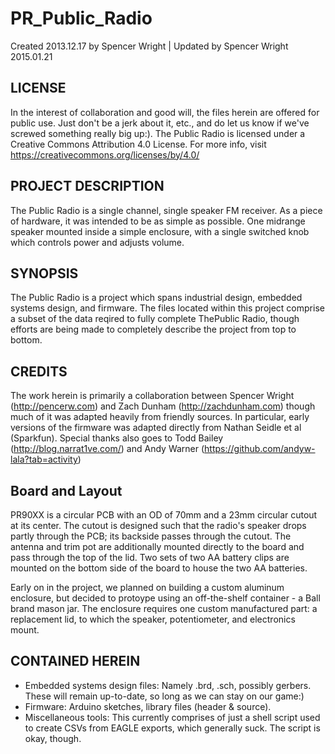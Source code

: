 # PR_Public_Radio
Created 2013.12.17
by Spencer Wright |
Updated by Spencer Wright 2015.01.21

## LICENSE
In the interest of collaboration and good will, the files herein are offered for public use. Just don't be a jerk about it, etc., and do let us know if we've screwed something really big up:).
The Public Radio is licensed under a Creative Commons Attribution 4.0 License. For more info, visit https://creativecommons.org/licenses/by/4.0/


## PROJECT DESCRIPTION
The Public Radio is a single channel, single speaker FM receiver. 
As a piece of hardware, it was intended to be as simple as possible. One midrange speaker mounted inside a simple enclosure, with a single switched knob which controls power and adjusts volume.


## SYNOPSIS
The Public Radio is a project which spans industrial design, embedded systems design, and firmware. The files located within this project comprise a subset of the data reqired to fully complete ThePublic Radio, though efforts are being made to completely describe the project from top to bottom.

## CREDITS
The work herein is primarily a collaboration between Spencer Wright (http://pencerw.com) and Zach Dunham (http://zachdunham.com) though much of it was adapted heavily from friendly sources. In particular, early versions of the firmware was adapted directly from Nathan Seidle et al (Sparkfun). Special thanks also goes to Todd Bailey (http://blog.narrat1ve.com/) and Andy Warner (https://github.com/andyw-lala?tab=activity)

## Board and Layout

PR90XX is a circular PCB with an OD of 70mm and a 23mm circular cutout at its center. The cutout is designed such that the radio's speaker drops partly through the PCB; its backside passes through the cutout. The antenna and trim pot are additionally mounted directly to the board and pass through the top of the lid. Two sets of two AA battery clips are mounted on the bottom side of the board to house the two AA batteries.

Early on in the project, we planned on building a custom aluminum enclosure, but decided to protoype using an off-the-shelf container - a Ball brand mason jar. The enclosure requires one custom manufactured part: a replacement lid, to which the speaker, potentiometer, and electronics mount.


## CONTAINED HEREIN
* Embedded systems design files: Namely .brd, .sch, possibly gerbers. These will remain up-to-date, so long as we can stay on our game:)
* Firmware: Arduino sketches, library files (header & source). 
* Miscellaneous tools: This currently comprises of just a shell script used to create CSVs from EAGLE exports, which generally suck. The script is okay, though.

